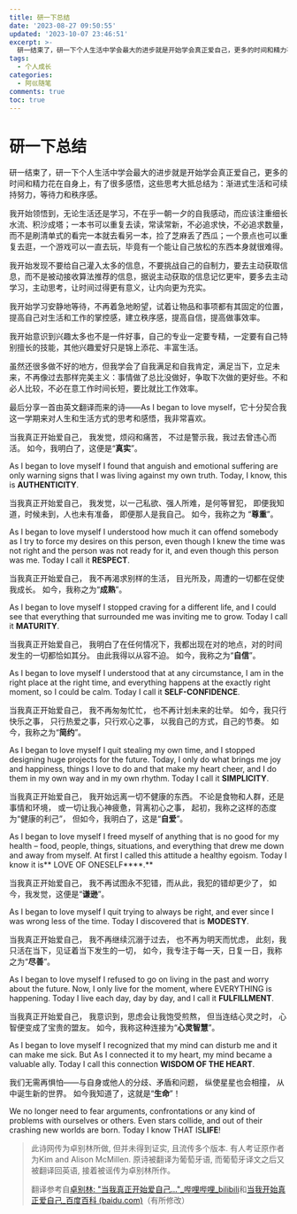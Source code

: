 ```yaml
---
title: 研一下总结
date: '2023-08-27 09:50:55'
updated: '2023-10-07 23:46:51'
excerpt: >-
  研‮结一‬束了，研‮下一‬个人生‮中活‬学会‮大最‬的进步就是开‮学始‬会真正爱自己，更多的时间和‮力精‬花在自身上，有了‮多很‬感悟，这些思考大抵‮结总‬为：渐进式生活和可‮续持‬努力，等待力‮秩和‬序感。
tags:
  - 个人成长
categories:
  - 阿巛随笔
comments: true
toc: true
---
```


# 研一下总结

研‮结一‬束了，研‮下一‬个人生‮中活‬学会‮大最‬的进步就是开‮学始‬会真正爱自己，更多的时间和‮力精‬花在自身上，有了‮多很‬感悟，这些思考大抵‮结总‬为：渐进式生活和可‮续持‬努力，等待力‮秩和‬序感。

我开始‮悟领‬到，无论生活还‮学是‬习，不在乎一朝一夕‮自的‬我感动，而‮该应‬注重细‮长水‬流、积‮成沙‬塔；一本书可以重复去读，常读常新，不必追求快，不必追求数量，而不是刷清单式的看完一本就去看另一本，捡了芝麻丢了西瓜；一个景点也可以重复去逛，一个游戏可以一直去玩，毕竟有一个能让自己放松的东西本身就很难得。

我开始发现不要给自己灌入太多的信息，不要挑战自己的自制力，要去主动获取信息，而不是被动接收算法推荐的信息，据说主动获取的信息记忆更牢，要多去主动学习，主动思考，让时间过得更有意义，让内向更为充实。

我开始学习安静‮等地‬待，不再着急‮盼地‬望，试‮让着‬物品和事项都‮其有‬固定的位置，提高自己对生活和工作的掌控感，建立秩序感，提高自信，提高做事效率。

我开始意识到兴趣太多也不是一件好事，自己的专业一定要专精，一定要有自己特别擅长的技能，其他兴趣爱好只是锦上添花、丰富生活。

虽然还‮多很‬做不好‮地的‬方，但我学会‮自了‬我满足和自我肯定，满‮当足‬下，立‮未足‬来，不‮像再‬过去那样完‮主美‬义：事情做了‮比总‬没做好，争取下次‮的做‬更好些。不‮和必‬人比较，不‮在必‬意工作时‮长间‬短，要比‮比就‬工作效率。

最‮分后‬享一首由英文‮译翻‬而来的诗——As I began to love myself，它‮分十‬契合我这一学‮来期‬对人生和‮活生‬方式的思‮和考‬感悟，我‮常非‬喜欢。

当我真正开始爱自己，
我发觉，烦闷和痛苦，
不过是警示我，我过去曾违心而活。
如今，我明白了，这便是“**真实**”。

As I began to love myself I found that anguish and emotional suffering are only warning signs that I was living against my own truth.
Today, I know, this is​ ​**AUTHENTICITY**.

当我真正开始爱自己，
我发觉，以一己私欲、强人所难，是何等冒犯，
即便我知道，时候未到，人也未有准备，
即便那人是我自己。
如今，我称之为 “**尊重**”。

As I began to love myself I understood how much it can offend somebody as I try to force my desires on this person, even though I knew the time was not right and the person was not ready for it, and even though this person was me.
Today I call it **RESPECT**.

当我真正开始爱自己，
我不再渴求别样的生活，
目光所及，周遭的一切都在促使我成长。
如今，我称之为“**成熟**”。

As I began to love myself I stopped craving for a different life, and I could see that everything that surrounded me was inviting me to grow.
Today I call it **MATURITY**.

当我真正开始爱自己，
我明白了在任何情况下，我都出现在对的地点，对的时间
发生的一切都恰如其分。
由此我得以从容不迫。
如今，我称之为“**自信**”。

As I began to love myself I understood that at any circumstance, I am in the right place at the right time, and everything happens at the exactly right moment, so I could be calm.
Today I call it **SELF-CONFIDENCE**.

当我真正开始爱自己，
我不再匆匆忙忙，
也不再计划未来的壮举。
如今，我只行快乐之事，
只行热爱之事，只行欢心之事，
以我自己的方式，自己的节奏。
如今，我称之为“**简约**”。

As I began to love myself I quit stealing my own time, and I stopped designing huge projects for the future. Today, I only do what brings me joy and happiness, things I love to do and that make my heart cheer, and I do them in my own way and in my own rhythm.
Today I call it **SIMPLICITY**.

当我真正开始爱自己，
我开始远离一切不健康的东西。
不论是食物和人群，还是事情和环境，
或一切让我心神疲惫，背离初心之事，
起初，我称之这样的态度为“健康的利己”，
但如今，我明白了，这是“**自爱**”。

As I began to love myself I freed myself of anything that is no good for my health – food, people, things, situations, and everything that drew me down and away from myself. At first I called this attitude a healthy egoism.
Today I know it is**​ LOVE OF ONESELF****.**

当我真正开始爱自己，
我不再试图永不犯错，而从此，我犯的错却更少了，
如今，我发觉，这便是“**谦逊**”。

As I began to love myself I quit trying to always be right, and ever since I was wrong less of the time.
Today I discovered that is **MODESTY**.

当我真正开始爱自己，
我不再继续沉溺于过去，
也不再为明天而忧虑，
此刻，我只活在当下，见证着当下发生的一切，
如今，我专注于每一天，日复一日，我称之为“**尽善**”。

As I began to love myself I refused to go on living in the past and worry about the future. Now, I only live for the moment, where EVERYTHING is happening.
Today I live each day, day by day, and I call it **FULFILLMENT**.

当我真正开始爱自己，
我意识到，思虑会让我饱受煎熬，
但当连结心灵之时，
心智便变成了宝贵的盟友。
如今，我称这种连接为“**心灵智慧**”。

As I began to love myself I recognized that my mind can disturb me and it can make me sick. But As I connected it to my heart, my mind became a valuable ally.
Today I call this connection **WISDOM OF THE HEART**.

我们无需再惧怕——与自身或他人的分歧、矛盾和问题，
纵使星星也会相撞，
从中诞生新的世界。
如今我知道了，这就是“**生命**”！

We no longer need to fear arguments, confrontations or any kind of problems with ourselves or others. Even stars collide, and out of their crashing new worlds are born.
Today I know THAT IS ​**LIFE**!

> 此诗网传为卓别林所做, 但并未得到证实, 且流传多个版本. 有人考证原作者为Kim and Alison McMillen. 原诗被翻译为葡萄牙语, 而葡萄牙译文之后又被翻译回英语, 接着被谣传为卓别林所作。
>
> 翻译参考自[卓别林: &quot;当我真正开始爱自己...&quot;_哔哩哔哩_bilibili](https://www.bilibili.com/video/BV12L4y1W7jG/?spm_id_from=333.337.search-card.all.click&vd_source=b4a1fcb6dce305e26d8d16d9cbb71304)和[当我开始真正爱自己_百度百科 (baidu.com)](https://baike.baidu.com/item/%E5%BD%93%E6%88%91%E5%BC%80%E5%A7%8B%E7%9C%9F%E6%AD%A3%E7%88%B1%E8%87%AA%E5%B7%B1/56062375)（有所修改）
